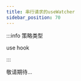 ```yaml
---
title: 串行请求的useWatcher
sidebar_position: 70
---
```


:::info 策略类型

use hook

:::

敬请期待...
